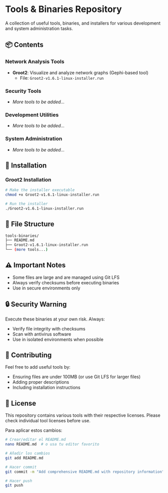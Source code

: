 # Tools & Binaries Repository

A collection of useful tools, binaries, and installers for various development and system administration tasks.

## 📦 Contents

### Network Analysis Tools
- **Groot2**: Visualize and analyze network graphs (Gephi-based tool)
  - File: `Groot2-v1.6.1-linux-installer.run`

### Security Tools
- *More tools to be added...*

### Development Utilities
- *More tools to be added...*

### System Administration
- *More tools to be added...*

## 🚀 Installation

### Groot2 Installation
```bash
# Make the installer executable
chmod +x Groot2-v1.6.1-linux-installer.run

# Run the installer
./Groot2-v1.6.1-linux-installer.run
```

## 📁 File Structure
```bash
tools-binaries/
├── README.md
├── Groot2-v1.6.1-linux-installer.run
└── (more tools...)
```

## ⚠️ Important Notes
- Some files are large and are managed using Git LFS
- Always verify checksums before executing binaries
- Use in secure environments only

## 🔒 Security Warning
Execute these binaries at your own risk. Always:
- Verify file integrity with checksums
- Scan with antivirus software
- Use in isolated environments when possible

## 🤝 Contributing
Feel free to add useful tools by:
- Ensuring files are under 100MB (or use Git LFS for larger files)
- Adding proper descriptions
- Including installation instructions

## 📄 License

This repository contains various tools with their respective licenses. Please check individual tool licenses before use.

Para aplicar estos cambios:

```bash
# Crear/editar el README.md
nano README.md  # o usa tu editor favorito

# Añadir los cambios
git add README.md

# Hacer commit
git commit -m "Add comprehensive README.md with repository information"

# Hacer push
git push
```
